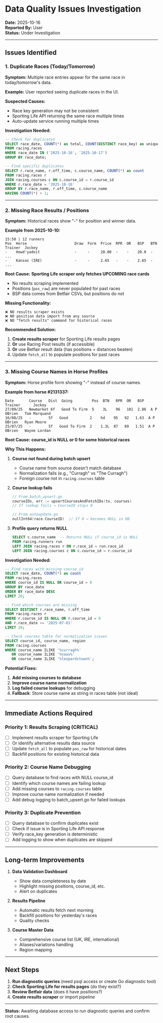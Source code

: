 # Data Quality Issues Investigation

**Date:** 2025-10-16  
**Reported By:** User  
**Status:** Under Investigation

---

## Issues Identified

### 1. Duplicate Races (Today/Tomorrow)

**Symptom:** Multiple race entries appear for the same race in today/tomorrow's data.

**Example:** User reported seeing duplicate races in the UI.

**Suspected Causes:**
- Race key generation may not be consistent
- Sporting Life API returning the same race multiple times
- Auto-update service running multiple times

**Investigation Needed:**
```sql
-- Check for duplicates
SELECT race_date, COUNT(*) as total, COUNT(DISTINCT race_key) as unique_keys
FROM racing.races 
WHERE race_date IN ('2025-10-16', '2025-10-17')
GROUP BY race_date;

-- Find specific duplicates
SELECT r.race_name, r.off_time, c.course_name, COUNT(*) as count
FROM racing.races r
JOIN racing.courses c ON c.course_id = r.course_id
WHERE r.race_date = '2025-10-16'
GROUP BY r.race_name, r.off_time, c.course_name
HAVING COUNT(*) > 1;
```

---

### 2. Missing Race Results / Positions

**Symptom:** Historical races show "-" for position and winner data.

**Example from 2025-10-10:**
```
15:50 | 12 runners
Pos  Horse                      Draw  Form  Price  RPR  OR   BSP   BTN  Trainer  Jockey
-    Howd'yadoit                -     -     20.00  -    -    20.0  -    ...
-    Kansas (IRE)               -     -     2.65   -    -    2.65  -    ...
```

**Root Cause:** **Sporting Life scraper only fetches UPCOMING race cards**
- No results scraping implemented
- Positions (`pos_raw`) are never populated for past races
- BSP data comes from Betfair CSVs, but positions do not

**Missing Functionality:**
```
❌ NO results scraper exists
❌ NO position data import from any source
❌ NO "fetch results" command for historical races
```

**Recommended Solution:**
1. **Create results scraper** for Sporting Life results pages
2. **Or** use Racing Post results (if accessible)
3. **Or** use Betfair result data (has positions + distances beaten)
4. Update `fetch_all` to populate positions for past races

---

### 3. Missing Course Names in Horse Profiles

**Symptom:** Horse profile form showing "-" instead of course names.

**Example from horse #2131337:**
```
Date       Course   Dist  Going         Pos  BTN   RPR  OR   BSP   Trainer      Jockey
27/09/25   Newmarket 6f   Good To Firm  5    3L    96   101  2.86  A P OBrien   Tom Marquand
16/08/25   -        5f   Good          2    hd    95   92   1.63  A P OBrien   Ryan Moore
25/07/25   -        5f   Good To Firm  2    1.3L  87   89   1.51  A P OBrien   Wayne Lordan
```

**Root Cause:** **course_id is NULL or 0 for some historical races**

**Why This Happens:**
1. **Course not found during batch upsert**
   - Course name from source doesn't match database
   - Normalization fails (e.g., "Curragh" vs "The Curragh")
   - Foreign course not in `racing.courses` table

2. **Course lookup fails**
   ```go
   // From batch_upsert.go
   courseIDs, err := upsertCoursesAndFetchIDs(tx, courses)
   // If lookup fails → CourseID stays 0
   
   // From autoupdate.go
   nullInt64(race.CourseID)  // If 0 → becomes NULL in DB
   ```

3. **Profile query returns NULL**
   ```sql
   SELECT c.course_name  -- Returns NULL if course_id is NULL
   FROM racing.runners run
   LEFT JOIN racing.races r ON r.race_id = run.race_id
   LEFT JOIN racing.courses c ON c.course_id = r.course_id
   ```

**Investigation Needed:**
```sql
-- Find races with missing course_id
SELECT race_date, COUNT(*) as count
FROM racing.races
WHERE course_id IS NULL OR course_id = 0
GROUP BY race_date
ORDER BY race_date DESC
LIMIT 20;

-- Find which courses are missing
SELECT DISTINCT r.race_name, r.off_time
FROM racing.races r
WHERE r.course_id IS NULL OR r.course_id = 0
AND r.race_date >= '2025-07-01'
LIMIT 20;

-- Check courses table for normalization issues
SELECT course_id, course_name, region
FROM racing.courses
WHERE course_name ILIKE '%curragh%'
   OR course_name ILIKE '%naas%'
   OR course_name ILIKE '%leopardstown%';
```

**Potential Fixes:**
1. **Add missing courses to database**
2. **Improve course name normalization**
3. **Log failed course lookups** for debugging
4. **Fallback**: Store course name as string in races table (not ideal)

---

## Immediate Actions Required

### Priority 1: Results Scraping (CRITICAL)
- [ ] Implement results scraper for Sporting Life
- [ ] Or identify alternative results data source
- [ ] Update `fetch_all` to populate `pos_raw` for historical dates
- [ ] Backfill positions for existing historical data

### Priority 2: Course Name Debugging
- [ ] Query database to find races with NULL course_id
- [ ] Identify which course names are failing lookup
- [ ] Add missing courses to `racing.courses` table
- [ ] Improve course name normalization if needed
- [ ] Add debug logging to batch_upsert.go for failed lookups

### Priority 3: Duplicate Prevention
- [ ] Query database to confirm duplicates exist
- [ ] Check if issue is in Sporting Life API response
- [ ] Verify race_key generation is deterministic
- [ ] Add logging to show when duplicates are skipped

---

## Long-term Improvements

1. **Data Validation Dashboard**
   - Show data completeness by date
   - Highlight missing positions, course_id, etc.
   - Alert on duplicates

2. **Results Pipeline**
   - Automatic results fetch next morning
   - Backfill positions for yesterday's races
   - Quality checks

3. **Course Master Data**
   - Comprehensive course list (UK, IRE, international)
   - Aliases/variations handling
   - Region mapping

---

## Next Steps

1. **Run diagnostic queries** (need psql access or create Go diagnostic tool)
2. **Check Sporting Life for results pages** (do they exist?)
3. **Review Betfair data** (does it have positions?)
4. **Create results scraper** or import pipeline

---

**Status:** Awaiting database access to run diagnostic queries and confirm root causes.

